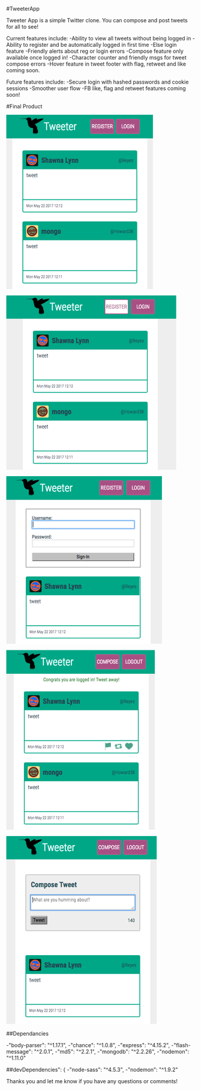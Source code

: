 #TweeterApp

Tweeter App is a simple Twitter clone. You can compose and post tweets for all to see!

Current features include:
-Ability to view all tweets without being logged in
-Ability to register and be automatically logged in first time
-Else login feature
-Friendly alerts about reg or login errors
-Compose feature only available once logged in!
-Character counter and friendly msgs for tweet compose errors
-Hover feature in tweet footer with flag, retweet and like coming soon.

Future features include:
-Secure login with hashed passwords and cookie sessions
-Smoother user flow
-FB like, flag and retweet features coming soon!


#Final Product

!["tweeter homepage before reg/login"](https://github.com/ssbelle/TweeterApp/blob/master/tweetr/public/images/tweeter-homepage-before-reg:login.png?raw=true)

!["tweeter homepage buttons hover"](https://github.com/ssbelle/TweeterApp/blob/master/tweetr/public/images/tweeter-homepage-buttons-hover.png?raw=true)


!["tweeter homepage reg/login form"](https://github.com/ssbelle/TweeterApp/blob/master/tweetr/public/images/tweeter-homepage-reg:login-form.png?raw=true)


!["tweeter logged in welcome msg"](https://github.com/ssbelle/TweeterApp/blob/master/tweetr/public/images/tweeter-logged-in-welcome-msg.png?raw=true)


!["tweeter logged in compose form"](https://github.com/ssbelle/TweeterApp/blob/master/tweetr/public/images/tweeter-logged-in-compose-form.png?raw=true)


##Dependancies

-"body-parser": "^1.17.1",
-"chance": "^1.0.8",
-"express": "^4.15.2",
-"flash-message": "^2.0.1",
-"md5": "^2.2.1",
-"mongodb": "^2.2.26",
-"nodemon": "^1.11.0"

##devDependencies": {
-"node-sass": "^4.5.3",
-"nodemon": "^1.9.2"


Thanks you and let me know if you have any questions or comments!
